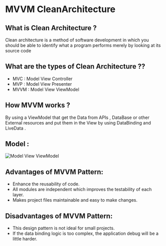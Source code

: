 # MVVM CleanArchitecture
## What is Clean Architecture ?
Clean architecture is a method of software development in which you should be able to identify what a program performs merely by looking at its source code


## What are the types of Clean Architecture ??
  - MVC : Model View Controller
  - MVP : Model View Presenter
  - MVVM : Model View ViewModel

## How MVVM works ?
By using a ViewModel that get the Data from APIs , DataBase or other External resources and put them in the View by using DataBinding and LiveData .

## Model :
![Model View ViewModel ](https://upload.wikimedia.org/wikipedia/commons/thumb/8/87/MVVMPattern.png/500px-MVVMPattern.png)


## Advantages of MVVM Pattern:
   - Enhance the reusability of code.
   - All modules are independent which improves the testability of each layer.
   - Makes project files maintainable and easy to make changes.

## Disadvantages of MVVM Pattern:
   - This design pattern is not ideal for small projects.
   - If the data binding logic is too complex, the application debug will be a little harder.

